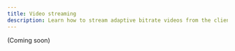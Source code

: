 ```yaml
---
title: Video streaming
description: Learn how to stream adaptive bitrate videos from the client with a custom HLS loader.
---
```


(Coming soon)
